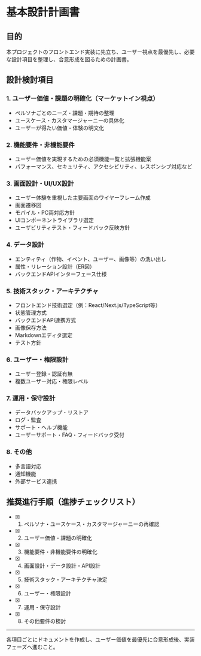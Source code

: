 # 基本設計計画書

## 目的
本プロジェクトのフロントエンド実装に先立ち、ユーザー視点を最優先し、必要な設計項目を整理し、合意形成を図るための計画書。

## 設計検討項目

### 1. ユーザー価値・課題の明確化（マーケットイン視点）
- ペルソナごとのニーズ・課題・期待の整理
- ユースケース・カスタマージャーニーの具体化
- ユーザーが得たい価値・体験の明文化

### 2. 機能要件・非機能要件
- ユーザー価値を実現するための必須機能一覧と拡張機能案
- パフォーマンス、セキュリティ、アクセシビリティ、レスポンシブ対応など

### 3. 画面設計・UI/UX設計
- ユーザー体験を重視した主要画面のワイヤーフレーム作成
- 画面遷移図
- モバイル・PC両対応方針
- UIコンポーネントライブラリ選定
- ユーザビリティテスト・フィードバック反映方針

### 4. データ設計
- エンティティ（作物、イベント、ユーザー、画像等）の洗い出し
- 属性・リレーション設計（ER図）
- バックエンドAPIインターフェース仕様

### 5. 技術スタック・アーキテクチャ
- フロントエンド技術選定（例：React/Next.js/TypeScript等）
- 状態管理方式
- バックエンドAPI連携方式
- 画像保存方法
- Markdownエディタ選定
- テスト方針

### 6. ユーザー・権限設計
- ユーザー登録・認証有無
- 複数ユーザー対応・権限レベル

### 7. 運用・保守設計
- データバックアップ・リストア
- ログ・監査
- サポート・ヘルプ機能
- ユーザーサポート・FAQ・フィードバック受付

### 8. その他
- 多言語対応
- 通知機能
- 外部サービス連携

## 推奨進行手順（進捗チェックリスト）

- [x] 1. ペルソナ・ユースケース・カスタマージャーニーの再確認
- [x] 2. ユーザー価値・課題の明確化
- [x] 3. 機能要件・非機能要件の明確化
- [x] 4. 画面設計・データ設計・API設計
- [x] 5. 技術スタック・アーキテクチャ決定
- [x] 6. ユーザー・権限設計
- [x] 7. 運用・保守設計
- [x] 8. その他要件の検討

---

各項目ごとにドキュメントを作成し、ユーザー価値を最優先に合意形成後、実装フェーズへ進むこと。
